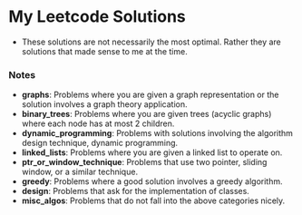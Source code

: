 # My Leetcode Solutions

- These solutions are not necessarily the most optimal. Rather they are solutions that made sense to me at the time.

### Notes

- **graphs**: Problems where you are given a graph representation or the solution involves a graph theory application.
- **binary_trees**: Problems where you are given trees (acyclic graphs) where each node has at most 2 children.
- **dynamic_programming**: Problems with solutions involving the algorithm design technique, dynamic programming.
- **linked_lists**: Problems where you are given a linked list to operate on.
- **ptr_or_window_technique**: Problems that use two pointer, sliding window, or a similar technique.
- **greedy**: Problems where a good solution involves a greedy algorithm.
- **design**: Problems that ask for the implementation of classes.
- **misc_algos**: Problems that do not fall into the above categories nicely.

